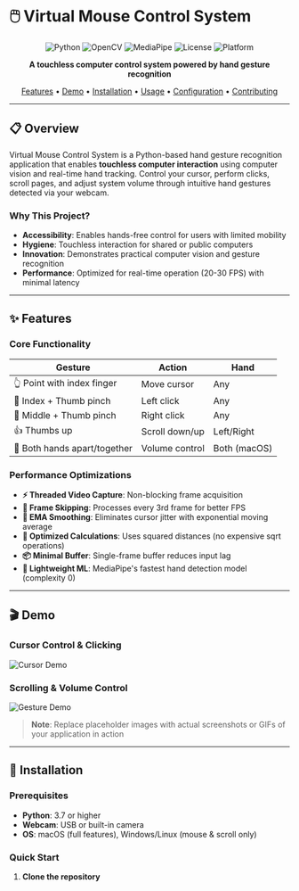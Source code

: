 # 🖱️ Virtual Mouse Control System

<div align="center">

![Python](https://img.shields.io/badge/Python-3.7+-blue.svg)
![OpenCV](https://img.shields.io/badge/OpenCV-4.0+-green.svg)
![MediaPipe](https://img.shields.io/badge/MediaPipe-Latest-orange.svg)
![License](https://img.shields.io/badge/License-MIT-yellow.svg)
![Platform](https://img.shields.io/badge/Platform-macOS%20%7C%20Windows%20%7C%20Linux-lightgrey.svg)

**A touchless computer control system powered by hand gesture recognition**

[Features](#-features) • [Demo](#-demo) • [Installation](#-installation) • [Usage](#-usage) • [Configuration](#%EF%B8%8F-configuration) • [Contributing](#-contributing)

</div>

---

## 📋 Overview

Virtual Mouse Control System is a Python-based hand gesture recognition application that enables **touchless computer interaction** using computer vision and real-time hand tracking. Control your cursor, perform clicks, scroll pages, and adjust system volume through intuitive hand gestures detected via your webcam.

### Why This Project?

- **Accessibility**: Enables hands-free control for users with limited mobility
- **Hygiene**: Touchless interaction for shared or public computers
- **Innovation**: Demonstrates practical computer vision and gesture recognition
- **Performance**: Optimized for real-time operation (20-30 FPS) with minimal latency

---

## ✨ Features

### Core Functionality

| Gesture | Action | Hand |
|---------|--------|------|
| 👆 Point with index finger | Move cursor | Any |
| 🤏 Index + Thumb pinch | Left click | Any |
| 🤏 Middle + Thumb pinch | Right click | Any |
| 👍 Thumbs up | Scroll down/up | Left/Right |
| 🙌 Both hands apart/together | Volume control | Both (macOS) |

### Performance Optimizations

- **⚡ Threaded Video Capture**: Non-blocking frame acquisition
- **🎯 Frame Skipping**: Processes every 3rd frame for better FPS
- **🎨 EMA Smoothing**: Eliminates cursor jitter with exponential moving average
- **🚀 Optimized Calculations**: Uses squared distances (no expensive sqrt operations)
- **📦 Minimal Buffer**: Single-frame buffer reduces input lag
- **🤖 Lightweight ML**: MediaPipe's fastest hand detection model (complexity 0)

---

## 🎬 Demo

### Cursor Control & Clicking
![Cursor Demo](https://via.placeholder.com/600x300?text=Add+Your+Demo+GIF+Here)

### Scrolling & Volume Control
![Gesture Demo](https://via.placeholder.com/600x300?text=Add+Your+Gesture+Demo+Here)

> **Note**: Replace placeholder images with actual screenshots or GIFs of your application in action

---

## 🚀 Installation

### Prerequisites

- **Python**: 3.7 or higher
- **Webcam**: USB or built-in camera
- **OS**: macOS (full features), Windows/Linux (mouse & scroll only)

### Quick Start

1. **Clone the repository**
